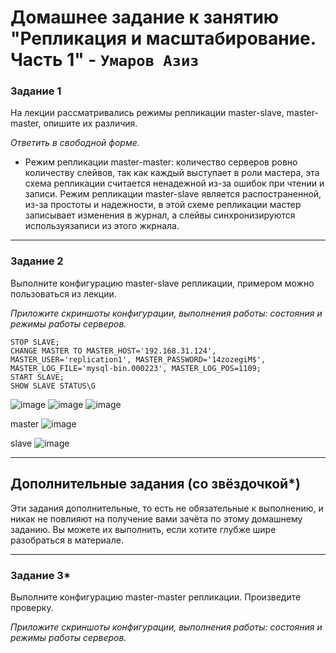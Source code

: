 # Домашнее задание к занятию "Репликация и масштабирование. Часть 1" - `Умаров Азиз`



### Задание 1

На лекции рассматривались режимы репликации master-slave, master-master, опишите их различия.

*Ответить в свободной форме.*
- Режим репликации master-master: количество серверов ровно количеству слейвов, так как каждый выступает в роли мастера, эта схема репликации считается ненадежной из-за ошибок при чтении и записи.
Режим репликации master-slave является распостраненной, из-за простоты и надежности, в этой схеме репликации мастер записывает изменения в журнал, а слейвы синхронизируются используязаписи из этого жкрнала.
---

### Задание 2

Выполните конфигурацию master-slave репликации, примером можно пользоваться из лекции.

*Приложите скриншоты конфигурации, выполнения работы: состояния и режимы работы серверов.*
```mysql
STOP SLAVE;
CHANGE MASTER TO MASTER_HOST='192.168.31.124', MASTER_USER='replication1', MASTER_PASSWORD='14zozegiM$', MASTER_LOG_FILE='mysql-bin.000223', MASTER_LOG_POS=1109;
START SLAVE;
SHOW SLAVE STATUS\G
```
![image](https://github.com/UmarovAM/sys-homework/assets/118117183/f963117a-84ce-4689-a151-97a8b024d3e7)
![image](https://github.com/UmarovAM/sys-homework/assets/118117183/a2088119-22c1-4a37-87ce-7a7c5658657a)
![image](https://github.com/UmarovAM/sys-homework/assets/118117183/cd09b986-f1d8-4c97-99ca-77e000c01e4e)

master
![image](https://github.com/UmarovAM/sys-homework/assets/118117183/962a3d70-bebc-491c-b878-b274f775d0c2)

slave
![image](https://github.com/UmarovAM/sys-homework/assets/118117183/9eab7d36-538c-45b6-b45b-2ead21bbb148)

---

## Дополнительные задания (со звёздочкой*)
Эти задания дополнительные, то есть не обязательные к выполнению, и никак не повлияют на получение вами зачёта по этому домашнему заданию. Вы можете их выполнить, если хотите глубже шире разобраться в материале.

---

### Задание 3* 

Выполните конфигурацию master-master репликации. Произведите проверку.

*Приложите скриншоты конфигурации, выполнения работы: состояния и режимы работы серверов.*
